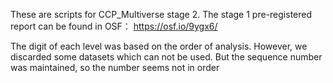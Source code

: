 These are scripts for CCP_Multiverse stage 2. The stage 1 pre-registered report can be found in OSF： https://osf.io/9ygx6/

The digit of each level was based on the order of analysis. However, we discarded some datasets which can not be used. But the sequence number was maintained, so the number seems not in order
